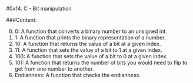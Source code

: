 #0x14. C - Bit manipulation

###Content:

0. 0: A function that converts a binary number to an unsigned int.
1. 1: A function that prints the binary representation of a number.
2. 10: A function that returns the value of a bit at a given index.
3. 11: A function that sets the value of a bit to 1 at a given index.
4. 100: A function that sets the value of a bit to 0 at a given index.
5. 101: A function that returns the number of bits you would need to flip to get from one number to another.
6. Endianness: A function that checks the endianness.